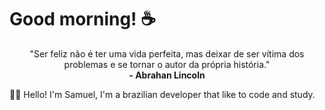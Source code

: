 # Good morning! ☕

<p align="center">
  "Ser feliz não é ter uma vida perfeita, mas deixar de ser vítima dos problemas e se tornar o autor da própria história."
  <br>
  <strong>- Abrahan Lincoln</strong>
</p>

<p>
  🙋‍♂️ Hello! I'm Samuel, I'm a brazilian developer that like to code and study.
</p>

<!--
## 🔥 Skills
<h3>Linguagens</h3>
-->

<!--
**Samuelsn28/Samuelsn28** is a ✨ _special_ ✨ repository because its `README.md` (this file) appears on your GitHub profile.

Here are some ideas to get you started:

- 🔭 I’m currently working on ...
- 🌱 I’m currently learning ...
- 👯 I’m looking to collaborate on ...
- 🤔 I’m looking for help with ...
- 💬 Ask me about ...
- 📫 How to reach me: ...
- 😄 Pronouns: ...
- ⚡ Fun fact: ...
-->
